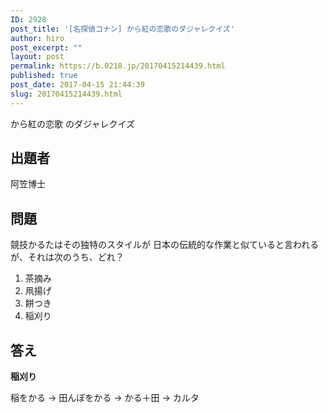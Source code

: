 ```yaml
---
ID: 2928
post_title: '[名探偵コナン] から紅の恋歌のダジャレクイズ'
author: hiro
post_excerpt: ""
layout: post
permalink: https://b.0218.jp/20170415214439.html
published: true
post_date: 2017-04-15 21:44:39
slug: 20170415214439.html
---
```

から紅の恋歌 のダジャレクイズ

<!--more-->

## 出題者
阿笠博士

## 問題

競技かるたはその独特のスタイルが
日本の伝統的な作業と似ていると言われるが、それは次のうち、どれ？

1. 茶摘み
2. 凧揚げ
3. 餅つき
4. 稲刈り

## 答え
**稲刈り**

稲をかる
→ 田んぼをかる
→ かる＋田
→ カルタ